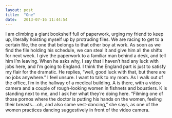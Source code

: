 ```yaml
---
layout: post
title:  "One"
date:   2013-07-16 11:44:54
---
```


I am climbing a giant bookshelf full of paperwork, urging my friend to keep up, literally hoisting myself up by protruding files. We are racing to get to a certain file, the one that belongs to that other boy at work. As soon as we find the file holding his schedule, we can steal it and give him all the shifts for next week. I give the paperwork to a familiar man behind a desk, and tell him I’m leaving. When he asks why, I say that I haven’t had any luck with jobs here, and I’m going to England. I think the England part is just to satisfy my flair for the dramatic. He replies, “well, good luck with that, but there are no jobs anywhere.” I feel unsure. I want to talk to my mom. As I walk out of the office, I’m in the hallway of a medical building. A is there, with a video camera and a couple of rough-looking women in fishnets and boustiers. K is standing next to me, and I ask her what they’re doing here. “Filming one of those pornos where the doctor is putting his hands on the women, feeling their breasts....oh, and also some vest-dancing,” she says, as one of the women practices dancing suggestively in front of the video camera.

